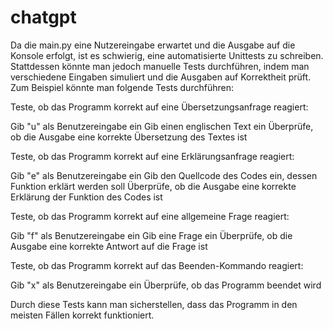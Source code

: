 # chatgpt
Da die main.py eine Nutzereingabe erwartet und die Ausgabe auf die Konsole erfolgt, ist es schwierig, eine automatisierte Unittests zu schreiben. Stattdessen könnte man jedoch manuelle Tests durchführen, indem man verschiedene Eingaben simuliert und die Ausgaben auf Korrektheit prüft. Zum Beispiel könnte man folgende Tests durchführen:

Teste, ob das Programm korrekt auf eine Übersetzungsanfrage reagiert:

Gib "u" als Benutzereingabe ein
Gib einen englischen Text ein
Überprüfe, ob die Ausgabe eine korrekte Übersetzung des Textes ist

Teste, ob das Programm korrekt auf eine Erklärungsanfrage reagiert:

Gib "e" als Benutzereingabe ein
Gib den Quellcode des Codes ein, dessen Funktion erklärt werden soll
Überprüfe, ob die Ausgabe eine korrekte Erklärung der Funktion des Codes ist

Teste, ob das Programm korrekt auf eine allgemeine Frage reagiert:

Gib "f" als Benutzereingabe ein
Gib eine Frage ein
Überprüfe, ob die Ausgabe eine korrekte Antwort auf die Frage ist

Teste, ob das Programm korrekt auf das Beenden-Kommando reagiert:

Gib "x" als Benutzereingabe ein
Überprüfe, ob das Programm beendet wird

Durch diese Tests kann man sicherstellen, dass das Programm in den meisten Fällen korrekt funktioniert.
